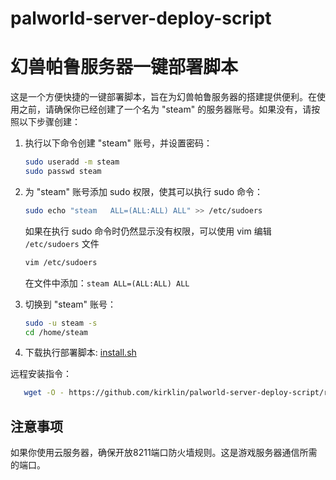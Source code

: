 # palworld-server-deploy-script
# 幻兽帕鲁服务器一键部署脚本

这是一个方便快捷的一键部署脚本，旨在为幻兽帕鲁服务器的搭建提供便利。在使用之前，请确保你已经创建了一个名为 "steam" 的服务器账号。如果没有，请按照以下步骤创建：

1. 执行以下命令创建 "steam" 账号，并设置密码：

    ```bash
    sudo useradd -m steam
    sudo passwd steam
    ```

2. 为 "steam" 账号添加 sudo 权限，使其可以执行 sudo 命令：

    ```bash
    sudo echo "steam   ALL=(ALL:ALL) ALL" >> /etc/sudoers
    ```

    如果在执行 sudo 命令时仍然显示没有权限，可以使用 vim 编辑 `/etc/sudoers` 文件

    ```bash
    vim /etc/sudoers
    ```

    在文件中添加：`steam ALL=(ALL:ALL) ALL`

3. 切换到 "steam" 账号：

    ```bash
    sudo -u steam -s
    cd /home/steam
    ```

4. 下载执行部署脚本:
[install.sh](./install.sh)

远程安装指令：
 ```bash
    wget -O - https://github.com/kirklin/palworld-server-deploy-script/raw/main/install.sh | sh
 ```

## 注意事项

如果你使用云服务器，确保开放8211端口防火墙规则。这是游戏服务器通信所需的端口。

